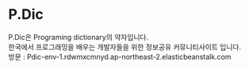# P.Dic
P.Dic은 Programing dictionary의 약자입니다.<br>
한국에서 프로그래밍을 배우는 개발자들을 위한 정보공유 커뮤니티사이트 입니다.<br>
방문 :  Pdic-env-1.rdwmxcmnyd.ap-northeast-2.elasticbeanstalk.com

